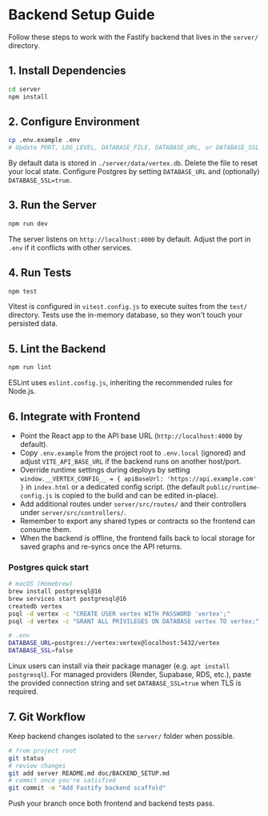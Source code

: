 # Backend Setup Guide

Follow these steps to work with the Fastify backend that lives in the `server/` directory.

## 1. Install Dependencies

```bash
cd server
npm install
```

## 2. Configure Environment

```bash
cp .env.example .env
# Update PORT, LOG_LEVEL, DATABASE_FILE, DATABASE_URL, or DATABASE_SSL if needed
```

By default data is stored in `./server/data/vertex.db`. Delete the file to reset your local state. Configure Postgres by setting `DATABASE_URL` and (optionally) `DATABASE_SSL=true`.

## 3. Run the Server

```bash
npm run dev
```

The server listens on `http://localhost:4000` by default. Adjust the port in `.env` if it conflicts with other services.

## 4. Run Tests

```bash
npm test
```

Vitest is configured in `vitest.config.js` to execute suites from the `test/` directory. Tests use the in-memory database, so they won't touch your persisted data.

## 5. Lint the Backend

```bash
npm run lint
```

ESLint uses `eslint.config.js`, inheriting the recommended rules for Node.js.

## 6. Integrate with Frontend

- Point the React app to the API base URL (`http://localhost:4000` by default).
- Copy `.env.example` from the project root to `.env.local` (ignored) and adjust `VITE_API_BASE_URL` if the backend runs on another host/port.
- Override runtime settings during deploys by setting `window.__VERTEX_CONFIG__ = { apiBaseUrl: 'https://api.example.com' }` in `index.html` or a dedicated config script. (the default `public/runtime-config.js` is copied to the build and can be edited in-place).
- Add additional routes under `server/src/routes/` and their controllers under `server/src/controllers/`.
- Remember to export any shared types or contracts so the frontend can consume them.
- When the backend is offline, the frontend falls back to local storage for saved graphs and re-syncs once the API returns.

### Postgres quick start

```bash
# macOS (Homebrew)
brew install postgresql@16
brew services start postgresql@16
createdb vertex
psql -d vertex -c "CREATE USER vertex WITH PASSWORD 'vertex';"
psql -d vertex -c "GRANT ALL PRIVILEGES ON DATABASE vertex TO vertex;"

# .env
DATABASE_URL=postgres://vertex:vertex@localhost:5432/vertex
DATABASE_SSL=false
```

Linux users can install via their package manager (e.g. `apt install postgresql`). For managed providers (Render, Supabase, RDS, etc.), paste the provided connection string and set `DATABASE_SSL=true` when TLS is required.

## 7. Git Workflow

Keep backend changes isolated to the `server/` folder when possible.

```bash
# from project root
git status
# review changes
git add server README.md doc/BACKEND_SETUP.md
# commit once you're satisfied
git commit -m "Add Fastify backend scaffold"
```

Push your branch once both frontend and backend tests pass.
